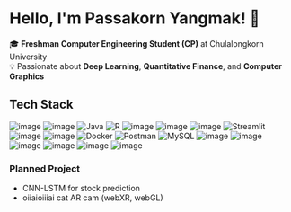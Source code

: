 # Hello, I'm Passakorn Yangmak! 👋

🎓 **Freshman Computer Engineering Student (CP)** at Chulalongkorn University  
💡 Passionate about **Deep Learning**, **Quantitative Finance**, and **Computer Graphics**
 
## Tech Stack
![image](	https://img.shields.io/badge/Python-FFD43B?style=for-the-badge&logo=python&logoColor=blue)
![image](https://img.shields.io/badge/C%2B%2B-00599C?style=for-the-badge&logo=c%2B%2B&logoColor=white)
	![Java](https://img.shields.io/badge/java-%23ED8B00.svg?style=for-the-badge&logo=openjdk&logoColor=white)
 ![R](https://img.shields.io/badge/r-%23276DC3.svg?style=for-the-badge&logo=r&logoColor=white)
![image](https://img.shields.io/badge/TensorFlow-FF6F00?style=for-the-badge&logo=TensorFlow&logoColor=white)
![image](https://img.shields.io/badge/PyTorch-EE4C2C?style=for-the-badge&logo=pytorch&logoColor=white) 
![image](https://img.shields.io/badge/scikit_learn-F7931E?style=for-the-badge&logo=scikit-learn&logoColor=white)
![Streamlit](https://img.shields.io/badge/Streamlit-%23FE4B4B.svg?style=for-the-badge&logo=streamlit&logoColor=white)
![image](https://img.shields.io/badge/OpenGL-FFFFFF?style=for-the-badge&logo=opengl)
![image](https://img.shields.io/badge/CMake-064F8C?style=for-the-badge&logo=cmake&logoColor=white)
![Docker](https://img.shields.io/badge/docker-%230db7ed.svg?style=for-the-badge&logo=docker&logoColor=white)
![Postman](https://img.shields.io/badge/Postman-FF6C37?style=for-the-badge&logo=postman&logoColor=white)
![MySQL](https://img.shields.io/badge/mysql-4479A1.svg?style=for-the-badge&logo=mysql&logoColor=white)
![image](	https://img.shields.io/badge/Wireshark-1679A7?style=for-the-badge&logo=Wireshark&logoColor=white)
![image](https://img.shields.io/badge/VIM-%2311AB00.svg?&style=for-the-badge&logo=vim&logoColor=white)
![image](https://img.shields.io/badge/VSCode-0078D4?style=for-the-badge&logo=visual%20studio%20code&logoColor=white)
![image](https://img.shields.io/badge/Visual_Studio-5C2D91?style=for-the-badge&logo=visual%20studio&logoColor=white)
![image](https://img.shields.io/badge/Eclipse-2C2255?style=for-the-badge&logo=eclipse&logoColor=white)
![image](	https://img.shields.io/badge/Jupyter-F37626.svg?&style=for-the-badge&logo=Jupyter&logoColor=white)


### Planned Project
- CNN-LSTM for stock prediction
- oiiaioiiiai cat AR cam (webXR, webGL)
